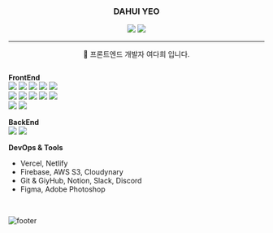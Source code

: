 <div align="center" style="overflow: hidden; width: 100%">

### DAHUI YEO

<a href="https://github.com/yeodahui"><img src="https://hits.seeyoufarm.com/api/count/incr/badge.svg?url=https%3A%2F%2Fgithub.com%2Fyeodahui&count_bg=%23000000&title_bg=%23000000&icon=github.svg&icon_color=%23E7E7E7&title=+Github&edge_flat=true"/></a> <a href="https://velog.io/@devsaza"><img src="https://img.shields.io/badge/devsaza.log-3DDC84?style=flat-square&logo=Velog&logoColor=white"/></a>

---

👋 프론트엔드 개발자 여다희 입니다.

</div>

  
<strong>FrontEnd</strong> <br>
<img src="https://img.shields.io/badge/JavaScript-F7E018?style=flat-square&logo=JavaScript&logoColor=white"/>
<img src="https://img.shields.io/badge/TypeScript-3178C6?style=flat-square&logo=TypeScript&logoColor=white"/>
<img src="https://img.shields.io/badge/React-61DAFB?style=flat-square&logo=React&logoColor=white"/>
<img src="https://img.shields.io/badge/Recoil-3578E5?style=flat-square&logo=Recoil&logoColor=white"/>
<img src="https://img.shields.io/badge/Redux-764ABC?style=flat-square&logo=Redux&logoColor=white"/> <br>
<img src="https://img.shields.io/badge/HTML-E34F26?style=flat-square&logo=HTML5&logoColor=white"/>
<img src="https://img.shields.io/badge/CSS-1572B6?style=flat-square&logo=CSS3&logoColor=white"/>
<img src="https://img.shields.io/badge/SaSS-06B6D4?style=flat-square&logo=TailWind&logoColor=white"/>
<img src="https://img.shields.io/badge/Tailwind-CC6699?style=flat-square&logo=Sass&logoColor=white"/>
<img src="https://img.shields.io/badge/styledcomponent-DB7093?style=flat-square&logo=styled-component&logoColor=white"/> <br>
<img src="https://img.shields.io/badge/ReactRouter-CA4245?style=flat-square&logo=ReactRouter&logoColor=white"/>
<img src="https://img.shields.io/badge/ReactQuery-FF4154?style=flat-square&logo=ReactQuery&logoColor=white"/>
<br>

<strong>BackEnd</strong><br> <img src="https://img.shields.io/badge/Node.js-339933?style=flat-square&logo=Node.js&logoColor=white"/>
<img src="https://img.shields.io/badge/Express-000000?style=flat-square&logo=Express&logoColor=white"/>
<br>
  
  <strong>DevOps & Tools</strong>

  - Vercel, Netlify
  - Firebase, AWS S3, Cloudynary
  - Git & GiyHub, Notion, Slack, Discord
  - Figma, Adobe Photoshop

</div>
<br>

![footer](https://capsule-render.vercel.app/api?type=waving&color=auto&height=200&section=footer&20render)
